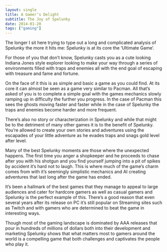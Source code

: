 ```yaml
---
layout: single
title: A Gamer’s Delight
subtitle: The Joy of Spelunky
date: 2014-01-20
tags: ["gaming"]
---
```

The longer I sit here trying to type out a long and complicated analysis of Spelunky the more it hits me: Spelunky is at its core the ‘Ultimate Game’.

For those of you that don’t know, Spelunky casts you as a cute looking Indiana Jones style explorer looking to make your way through a series of environments filled with traps and enemies all with the end goal of escaping with treasure and fame and fortune.

On the face of it this is as simple and basic a game as you could find. At its core it can almost be seen as a game very similar to Pacman. All that’s asked of you is to complete a simple goal with the games mechanics slowly ramping up in difficulty the further you progress. In the case of Pacman this sees the ghosts moving faster and faster while in the case of Spelunky the traps and enemies become harder and more frequent.

There’s also no story or characterization in Spelunky and while that might be to the detriment of many other games it is to the benefit of Spelunky. You’re allowed to create your own stories and adventures using the escapades of your little adventure as he evades traps and snags gold level after level.

Many of the best Spelunky moments are those where the unexpected happens. The first time you anger a shopkeeper and he proceeds to chase after you with his shotgun and you find yourself jumping into a pit of spikes by accident it’s hard not to laugh. This is where much of the game’s charm comes from with it’s seemingly simplistic mechanics and AI creating adventures that last long after the game has ended.

It’s been a hallmark of the best games that they manage to appeal to large audiences and cater for hardcore gamers as well as casual gamers and Spelunky is the perfect example of this. There’s a good reason that even several years after its release on PC it’s still popular on Streaming sites such as Twitch and with gamers who are determined to beat the game in interesting ways.

Though most of the gaming landscape is dominated by AAA releases that pour in hundreds of millions of dollars both into their development and marketing Spelunky shows that what matters most to gamers around the world is a compelling game that both challenges and captivates the people who play it.

